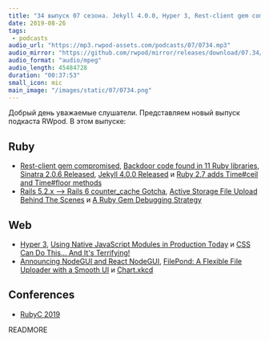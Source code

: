 ```yaml
---
title: "34 выпуск 07 сезона. Jekyll 4.0.0, Hyper 3, Rest-client gem compromised, CSS Can Do This, NodeGUI, Chart.xkcd и прочее"
date: 2019-08-26
tags:
 - podcasts
audio_url: "https://mp3.rwpod-assets.com/podcasts/07/0734.mp3"
audio_mirror: "https://github.com/rwpod/mirror/releases/download/07.34/0734.mp3"
audio_format: "audio/mpeg"
audio_length: 45484728
duration: "00:37:53"
small_icon: mic
main_image: "/images/static/07/0734.png"
---
```


Добрый день уважаемые слушатели. Представляем новый выпуск подкаста RWpod. В этом выпуске:

## Ruby

 - [Rest-client gem compromised](https://github.com/rest-client/rest-client/issues/713), [Backdoor code found in 11 Ruby libraries](https://www.zdnet.com/article/backdoor-code-found-in-11-ruby-libraries/), [Sinatra 2.0.6 Released](http://sinatrarb.com/2019/08/21/sinatra-2.0.6.html), [Jekyll 4.0.0 Released](https://jekyllrb.com/news/2019/08/20/jekyll-4-0-0-released/) и [Ruby 2.7 adds Time#ceil and Time#floor methods](https://blog.saeloun.com/2019/08/20/ruby-2-7-time-ceil-and-time-floor-methods.html)
 - [Rails 5.2.x --> Rails 6 counter_cache Gotcha](https://dev.to/loribbaum/rails-5-2-x-rails-6-countercache-gotcha-3bgc), [Active Storage File Upload Behind The Scenes](https://medium.com/rubyinside/active-storage-file-upload-behind-the-scenes-59a660c43781) и [A Ruby Gem Debugging Strategy](https://supergood.software/a-ruby-gem-debugging-strategy/)

## Web

 - [Hyper 3](https://hyper.is/blog), [Using Native JavaScript Modules in Production Today](https://philipwalton.com/articles/using-native-javascript-modules-in-production-today/) и [CSS Can Do This... And It's Terrifying!](https://www.aaron-powell.com/posts/2019-08-14-css-can-do-this-and-its-terrifying/)
 - [Announcing NodeGUI and React NodeGUI](https://blog.atulr.com/nodegui-intro/), [FilePond: A Flexible File Uploader with a Smooth UI](https://pqina.nl/filepond/) и [Chart.xkcd](https://timqian.com/chart.xkcd/)

## Conferences

 - [RubyC 2019](https://rubyc.eu/)

READMORE
